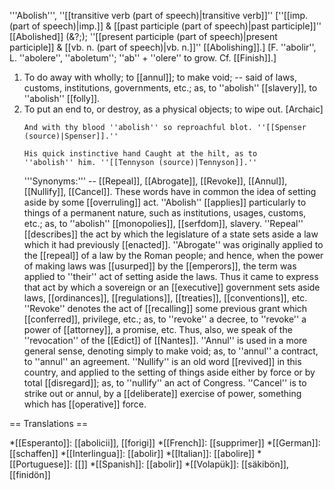 '''Abolish''', ''[[transitive verb (part of speech)|transitive verb]]'' [''[[imp. (part of speech)|imp.]] & [[past participle (part of speech)|past participle]]'' [[Abolished]] (&?;); ''[[present participle (part of speech)|present participle]] & [[vb. n. (part of speech)|vb. n.]]'' [[Abolishing]].] [F. ''abolir'', L. ''abolere'', ''aboletum''; ''ab'' + ''olere'' to grow. Cf. [[Finish]].]

<ol>
<li>To do away with wholly; to [[annul]]; to make void; -- said of laws, customs, institutions, governments, etc.; as, to ''abolish'' [[slavery]], to ''abolish'' [[folly]].

<li> To put an end to, or destroy, as a physical objects; to wipe out. [Archaic]

<code>And with thy blood ''abolish'' so reproachful blot. ''[[Spenser (source)|Spenser]].''</code>

<code>His quick instinctive hand Caught at the hilt, as to ''abolish'' him. ''[[Tennyson (source)|Tennyson]].''</code>

'''Synonyms:''' -- [[Repeal]], [[Abrogate]], [[Revoke]], [[Annul]], [[Nullify]], [[Cancel]]. These words have in common the idea of setting aside by some [[overruling]] act. ''Abolish'' [[applies]] particularly to things of a permanent nature, such as institutions, usages, customs, etc.; as, to ''abolish'' [[monopolies]], [[serfdom]], slavery. ''Repeal'' [[describes]] the act by which the legislature of a state sets aside a law which it had previously [[enacted]]. ''Abrogate'' was originally applied to the [[repeal]] of a law by the Roman people; and hence, when the power of making laws was [[usurped]] by the [[emperors]], the term was applied to ''their'' act of setting aside the laws. Thus it came to express that act by which a sovereign or an [[executive]] government sets aside laws, [[ordinances]], [[regulations]], [[treaties]], [[conventions]], etc. ''Revoke'' denotes the act of [[recalling]] some previous grant which [[conferred]], privilege, etc.; as, to ''revoke'' a decree, to ''revoke'' a power of [[attorney]], a promise, etc. Thus, also, we speak of the ''revocation'' of the [[Edict]] of [[Nantes]]. ''Annul'' is used in a more general sense, denoting simply to make void; as, to ''annul'' a contract, to ''annul'' an agreement. ''Nullify'' is an old word [[revived]] in this country, and applied to the setting of things aside either by force or by total [[disregard]]; as, to ''nullify'' an act of Congress. ''Cancel'' is to strike out or annul, by a [[deliberate]] exercise of power, something which has [[operative]] force.
</ol>

== Translations ==

*[[Esperanto]]: [[abolicii]], [[forigi]]
*[[French]]: [[supprimer]]
*[[German]]: [[schaffen]]
*[[Interlingua]]: [[abolir]]
*[[Italian]]: [[abolire]]
*[[Portuguese]]: [[]]
*[[Spanish]]: [[abolir]]
*[[Volapük]]: [[säkibön]], [[finidön]]
